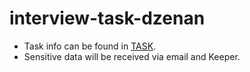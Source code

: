 # interview-task-dzenan

- Task info can be found in [TASK](./TASK.md).
- Sensitive data will be received via email and Keeper.
